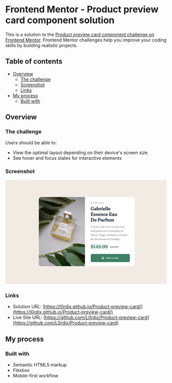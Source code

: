 # Frontend Mentor - Product preview card component solution

This is a solution to the [Product preview card component challenge on Frontend Mentor](https://www.frontendmentor.io/challenges/product-preview-card-component-GO7UmttRfa). Frontend Mentor challenges help you improve your coding skills by building realistic projects. 

## Table of contents

- [Overview](#overview)
  - [The challenge](#the-challenge)
  - [Screenshot](#screenshot)
  - [Links](#links)
- [My process](#my-process)
  - [Built with](#built-with)
 

## Overview

### The challenge

Users should be able to:

- View the optimal layout depending on their device's screen size
- See hover and focus states for interactive elements

### Screenshot

![](./screenshot.png)


### Links

- Solution URL: [https://l0rdix.github.io/Product-preview-card/](https://l0rdix.github.io/Product-preview-card/)
- Live Site URL: [https://github.com/L0rdix/Product-preview-card](https://github.com/L0rdix/Product-preview-card)

## My process

### Built with

- Semantic HTML5 markup
- Flexbox
- Mobile-first workflow

